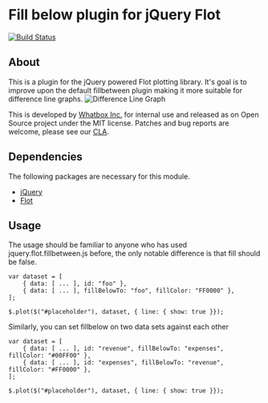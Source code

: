 # Fill below plugin for jQuery Flot
[![Build Status](https://travis-ci.org/whatbox/jquery.flot.fillbelow.png?branch=master)](https://travis-ci.org/whatbox/jquery.flot.fillbelow)

## About
This is a plugin for the jQuery powered Flot plotting library. It's goal is to improve upon the default fillbetween plugin making it more suitable for difference line graphs.
![Difference Line Graph](https://raw.github.com/whatbox/jquery.flot.fillbelow/master/example.png)

This is developed by [Whatbox Inc.](https://whatbox.ca/) for internal use and released as on Open Source project under the MIT license. Patches and bug reports are welcome, please see our [CLA](https://whatbox.ca/policies/contributions).

## Dependencies
The following packages are necessary for this module.
* [jQuery](https://github.com/jquery/jquery)
* [Flot](https://github.com/flot/flot)


## Usage
The usage should be familiar to anyone who has used jquery.flot.fillbetween.js before, the only notable difference is that fill should be false.

	var dataset = [
		{ data: [ ... ], id: "foo" },
		{ data: [ ... ], fillBelowTo: "foo", fillColor: "FF0000" },
	];

	$.plot($("#placeholder"), dataset, { line: { show: true }});

Similarly, you can set fillbelow on two data sets against each other

	var dataset = [
		{ data: [ ... ], id: "revenue", fillBelowTo: "expenses", fillColor: "#00FF00" },
		{ data: [ ... ], id: "expenses", fillBelowTo: "revenue", fillColor: "#FF0000" },
	];

	$.plot($("#placeholder"), dataset, { line: { show: true }});

